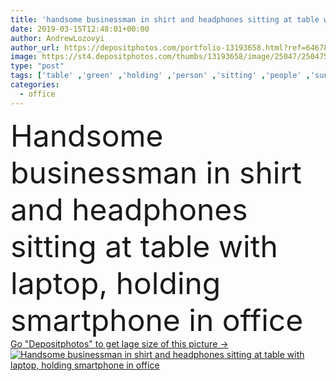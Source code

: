 ```yaml
---
title: 'handsome businessman in shirt and headphones sitting at table with laptop, holding smartphone in office'
date: 2019-03-15T12:48:01+00:00
author: AndrewLozovyi
author_url: https://depositphotos.com/portfolio-13193658.html?ref=64678756
image: https://st4.depositphotos.com/thumbs/13193658/image/25047/250475398/api_thumb_450.jpg?forcejpeg=true
type: "post"
tags: ['table' ,'green' ,'holding' ,'person' ,'sitting' ,'people' ,'sunlight' ,'plant' ,'caucasian' ,'sunshine' ,'flora' ,'man' ,'connection' ,'corporate' ,'office' ,'communication' ,'wireless' ,'manager' ,'businessman' ,'shirt' ,'indoors' ,'using' ,'headphones' ,'profession' ,'casual' ,'handsome' ,'workplace' ,'workspace' ,'pot' ,'smartphone' ,'gadgets' ,'professional occupation' ,'copy space' ,'Casual Business' ,'listening music' ,'digital devices' ]
categories: 
  - office
---
```

<div aling="center">
            <font size="60"> Handsome businessman in shirt and headphones sitting at table with laptop, holding smartphone in office</font>   
</div>
<div>
    <a href='https://st4.depositphotos.com/thumbs/13193658/image/25047/250475398/api_thumb_450.jpg?forcejpeg=true?ref=64678756' target=_blank > Go "Depositphotos" to get lage size of this picture ->
        <img href='https://st4.depositphotos.com/thumbs/13193658/image/25047/250475398/api_thumb_450.jpg?forcejpeg=true?ref=64678756' src='https://st4.depositphotos.com/13193658/25047/i/950/depositphotos_250475398-stock-photo-handsome-businessman-shirt-headphones-sitting.jpg?forcejpeg=true' alt='Handsome businessman in shirt and headphones sitting at table with laptop, holding smartphone in office' >
    </a>
</div>
